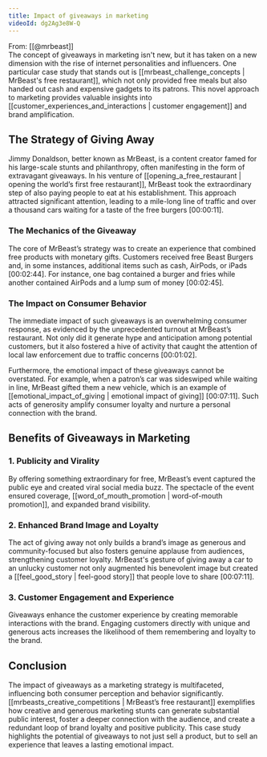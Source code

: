 ```yaml
---
title: Impact of giveaways in marketing
videoId: dg2Ag3e8W-Q
---
```


From: [[@mrbeast]] <br/> 
The concept of giveaways in marketing isn't new, but it has taken on a new dimension with the rise of internet personalities and influencers. One particular case study that stands out is [[mrbeast_challenge_concepts | MrBeast's free restaurant]], which not only provided free meals but also handed out cash and expensive gadgets to its patrons. This novel approach to marketing provides valuable insights into [[customer_experiences_and_interactions | customer engagement]] and brand amplification.

## The Strategy of Giving Away

Jimmy Donaldson, better known as MrBeast, is a content creator famed for his large-scale stunts and philanthropy, often manifesting in the form of extravagant giveaways. In his venture of [[opening_a_free_restaurant | opening the world’s first free restaurant]], MrBeast took the extraordinary step of also paying people to eat at his establishment. This approach attracted significant attention, leading to a mile-long line of traffic and over a thousand cars waiting for a taste of the free burgers <a class="yt-timestamp" data-t="00:00:11">[00:00:11]</a>.

### The Mechanics of the Giveaway 

The core of MrBeast’s strategy was to create an experience that combined free products with monetary gifts. Customers received free Beast Burgers and, in some instances, additional items such as cash, AirPods, or iPads <a class="yt-timestamp" data-t="00:02:44">[00:02:44]</a>. For instance, one bag contained a burger and fries while another contained AirPods and a lump sum of money <a class="yt-timestamp" data-t="00:02:45">[00:02:45]</a>.

### The Impact on Consumer Behavior

The immediate impact of such giveaways is an overwhelming consumer response, as evidenced by the unprecedented turnout at MrBeast’s restaurant. Not only did it generate hype and anticipation among potential customers, but it also fostered a hive of activity that caught the attention of local law enforcement due to traffic concerns <a class="yt-timestamp" data-t="00:01:02">[00:01:02]</a>.

Furthermore, the emotional impact of these giveaways cannot be overstated. For example, when a patron’s car was sideswiped while waiting in line, MrBeast gifted them a new vehicle, which is an example of [[emotional_impact_of_giving | emotional impact of giving]] <a class="yt-timestamp" data-t="00:07:11">[00:07:11]</a>. Such acts of generosity amplify consumer loyalty and nurture a personal connection with the brand.

## Benefits of Giveaways in Marketing

### 1. **Publicity and Virality**

By offering something extraordinary for free, MrBeast’s event captured the public eye and created viral social media buzz. The spectacle of the event ensured coverage, [[word_of_mouth_promotion | word-of-mouth promotion]], and expanded brand visibility.

### 2. **Enhanced Brand Image and Loyalty**

The act of giving away not only builds a brand’s image as generous and community-focused but also fosters genuine applause from audiences, strengthening customer loyalty. MrBeast's gesture of giving away a car to an unlucky customer not only augmented his benevolent image but created a [[feel_good_story | feel-good story]] that people love to share <a class="yt-timestamp" data-t="00:07:11">[00:07:11]</a>.

### 3. **Customer Engagement and Experience**

Giveaways enhance the customer experience by creating memorable interactions with the brand. Engaging customers directly with unique and generous acts increases the likelihood of them remembering and loyalty to the brand.

## Conclusion

The impact of giveaways as a marketing strategy is multifaceted, influencing both consumer perception and behavior significantly. [[mrbeasts_creative_competitions | MrBeast’s free restaurant]] exemplifies how creative and generous marketing stunts can generate substantial public interest, foster a deeper connection with the audience, and create a redundant loop of brand loyalty and positive publicity. This case study highlights the potential of giveaways to not just sell a product, but to sell an experience that leaves a lasting emotional impact.